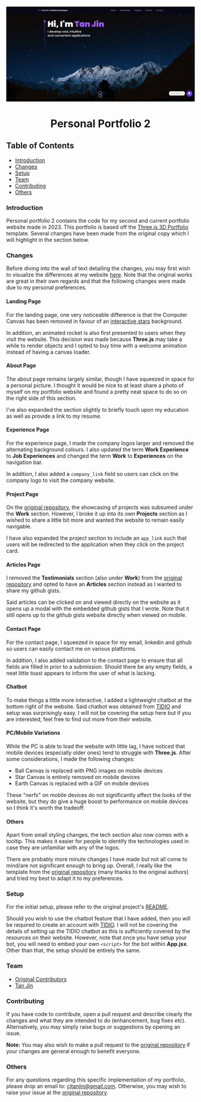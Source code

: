 <p align="center">
  <img width="1000px" src="https://raw.githubusercontent.com/tjtanjin/portfolio-2/master/public/screenshot.jpg" />
  <h1 align="center">Personal Portfolio 2</h1>
</p>

## Table of Contents
* [Introduction](#introduction)
* [Changes](#changes)
* [Setup](#setup)
* [Team](#team)
* [Contributing](#contributing)
* [Others](#others)

### Introduction
Personal portfolio 2 contains the code for my second and current portfolio website made in 2023. This portfolio is based off the [Three.js 3D Portfolio](https://github.com/ladunjexa/Threejs-3D-Portfolio) template. Several changes have been made from the original copy which I will highlight in the section below.

### Changes

Before diving into the wall of text detailing the changes, you may first wish to visualize the differences at my website [here](https://tjtanjin.com). Note that the original works are great in their own regards and that the following changes were made due to my personal preferences.

#### Landing Page
For the landing page, one very noticeable difference is that the Computer Canvas has been removed in favour of an [interactive stars](https://codepen.io/Thibka/pen/BRzgOM) background.

In addition, an animated rocket is also first presented to users when they visit the website. This decision was made because **Three.js** may take a while to render objects and I opted to buy time with a welcome animation instead of having a canvas loader.

#### About Page
The about page remains largely similar, though I have squeezed in space for a personal picture. I thought it would be nice to at least share a photo of myself on my portfolio website and found a pretty neat space to do so on the right side of this section.

I've also expanded the section slightly to briefly touch upon my education as well as provide a link to my resume.

#### Experience Page
For the experience page, I made the company logos larger and removed the alternating background colours. I also updated the term **Work Experience** to **Job Experiences** and changed the term **Work** to **Experiences** on the navigation bar.

In addition, I also added a `company_link` field so users can click on the company logo to visit the company website.

#### Project Page
On the [original repository](https://github.com/ladunjexa/Threejs-3D-Portfolio), the showcasing of projects was subsumed under the **Work** section. However, I broke it up into its own **Projects** section as I wished to share a little bit more and wanted the website to remain easily navigable.

I have also expanded the project section to include an `app_link` such that users will be redirected to the application when they click on the project card.

#### Articles Page
I removed the **Testimonials** section (also under **Work**) from the [original repository](https://github.com/ladunjexa/Threejs-3D-Portfolio) and opted to have an **Articles** section instead as I wanted to share my github gists.

Said articles can be clicked on and viewed directly on the website as it opens up a modal with the embedded github gists that I wrote. Note that it still opens up to the github gists website directly when viewed on mobile.

#### Contact Page
For the contact page, I squeezed in space for my email, linkedin and github so users can easily contact me on various platforms. 

In addition, I also added validation to the contact page to ensure that all fields are filled in prior to a submission. Should there be any empty fields, a neat little toast appears to inform the user of what is lacking.

#### Chatbot
To make things a little more interactive, I added a lightweight chatbot at the bottom right of the website. Said chatbot was obtained from [TIDIO](https://www.tidio.com/) and setup was surprisingly easy. I will not be covering the setup here but if you are interested, feel free to find out more from their website.

#### PC/Mobile Variations
While the PC is able to load the website with little lag, I have noticed that mobile devices (especially older ones) tend to struggle with **Three.js**. After some considerations, I made the following changes:

- Ball Canvas is replaced with PNG images on mobile devices
- Star Canvas is entirely removed on mobile devices
- Earth Canvas is replaced with a GIF on mobile devices

These "nerfs" on mobile devices do not significantly affect the looks of the website, but they do give a huge boost to performance on mobile devices so I think it's worth the tradeoff.

#### Others
Apart from small styling changes, the tech section also now comes with a tooltip. This makes it easier for people to identify the technologies used in case they are unfamiliar with any of the logos.

There are probably more minute changes I have made but not all come to mind/are not significant enough to bring up. Overall, I really like the template from the [original repository](https://github.com/ladunjexa/Threejs-3D-Portfolio) (many thanks to the original authors) and tried my best to adapt it to my preferences.

### Setup
For the initial setup, please refer to the original project's [README](https://github.com/ladunjexa/Threejs-3D-Portfolio#readme).

Should you wish to use the chatbot feature that I have added, then you will be required to create an account with [TIDIO](https://tidio.com/). I will not be covering the details of setting up the TIDIO chatbot as this is sufficiently covered by the resources on their website. However, note that once you have setup your bot, you will need to embed your own `<script>` for the bot within **App.jsx**. Other than that, the setup should be entirely the same.

### Team
* [Original Contributors](https://github.com/ladunjexa/Threejs-3D-Portfolio#wave-contributing)
* [Tan Jin](https://github.com/tjtanjin)

### Contributing
If you have code to contribute, open a pull request and describe clearly the changes and what they are intended to do (enhancement, bug fixes etc). Alternatively, you may simply raise bugs or suggestions by opening an issue.

**Note:** You may also wish to make a pull request to the [original repository](https://github.com/ladunjexa/Threejs-3D-Portfolio) if your changes are general enough to benefit everyone.

### Others
For any questions regarding this specific implementation of my portfolio, please drop an email to: cjtanjin@gmail.com. Otherwise, you may wish to raise your issue at the [original repository](https://github.com/ladunjexa/Threejs-3D-Portfolio).
